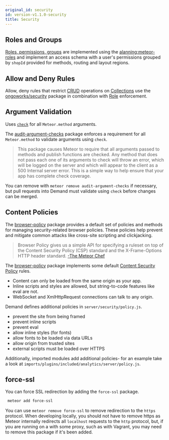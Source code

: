 ```yaml
---
original_id: security
id: version-v1.1.0-security
title: Security
---
```

    
## Roles and Groups

[Roles, permissions, groups](permissions.md) are implemented using the [alanning:meteor-roles](https://github.com/alanning/meteor-roles) and implement an access schema with a user's permissions grouped by `shopId` provided for methods, routing and layout regions.

## Allow and Deny Rules

Allow, deny rules that restrict [CRUD](https://docs.mongodb.com/manual/crud/) operations on [Collections](https://guide.meteor.com/collections.html) use the [ongoworks/security](https://github.com/ongoworks/meteor-security) package in combination with [Role](https://github.com/alanning/meteor-roles) enforcement.

## Argument Validation

Uses [`check`](https://docs.meteor.com/#/full/check) for all `Meteor.method` arguments.

The [audit-argument-checks](http://docs.meteor.com/#/full/auditargumentchecks) package enforces a requirement for all `Meteor.method` to validate arguments using `check`.

> This package causes Meteor to require that all arguments passed to methods and publish functions are checked. Any method that does not pass each one of its arguments to check will throw an error, which will be logged on the server and which will appear to the client as a 500 Internal server error. This is a simple way to help ensure that your app has complete check coverage.

You can remove with `meteor remove audit-argument-checks` if necessary, but pull requests into Demand must validate using `check` before changes can be merged.

## Content Policies

The [browser-policy](https://atmospherejs.com/meteor/browser-policy) package provides a default set of policies and methods for managing security-related browser policies. These policies help prevent and mitigate common attacks like cross-site scripting and clickjacking.

> Browser Policy gives us a simple API for specifying a ruleset on top of the Content Security Policy (CSP) standard and the X-Frame-Options HTTP header standard. [-The Meteor Chef](https://themeteorchef.com/snippets/using-the-browser-policy-package/#tmc-takeaways)

The [browser-policy](https://atmospherejs.com/meteor/browser-policy) package implements some default [Content Security Policy](https://www.w3.org/TR/CSP3/) rules.

- Content can only be loaded from the same origin as your app.
- Inline scripts and styles are allowed, but string-to-code features like eval are not.
- WebSocket and XmlHttpRequest connections can talk to any origin.

Demand defines additional policies in `server/security/policy.js`.

- prevent the site from being framed
- prevent inline scripts
- prevent eval
- allow inline styles (for fonts)
- allow fonts to be loaded via data URLs
- allow origin from trusted sites
- external scripts must be loaded over HTTPS

Additionally, imported modules add additional policies- for an example take a look at `imports/plugins/included/analytics/server/policy.js`.

## force-ssl

You can force SSL redirection by adding the `force-ssl` package.

```sh
 meteor add force-ssl
```

You can use `meteor remove force-ssl` to remove redirection to the `https` protocol. When developing locally, you should not have to remove https as Meteor internally redirects all `localhost` requests to the `http` protocol, but, if you are running on a with some proxy, such as with Vagrant, you may need to remove this package if it's been added.
